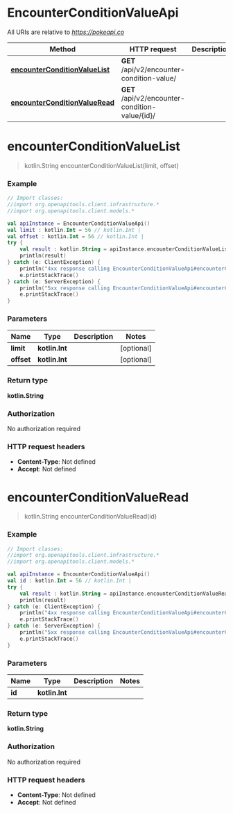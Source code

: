 # EncounterConditionValueApi

All URIs are relative to *https://pokeapi.co*

Method | HTTP request | Description
------------- | ------------- | -------------
[**encounterConditionValueList**](EncounterConditionValueApi.md#encounterConditionValueList) | **GET** /api/v2/encounter-condition-value/ | 
[**encounterConditionValueRead**](EncounterConditionValueApi.md#encounterConditionValueRead) | **GET** /api/v2/encounter-condition-value/{id}/ | 


<a name="encounterConditionValueList"></a>
# **encounterConditionValueList**
> kotlin.String encounterConditionValueList(limit, offset)



### Example
```kotlin
// Import classes:
//import org.openapitools.client.infrastructure.*
//import org.openapitools.client.models.*

val apiInstance = EncounterConditionValueApi()
val limit : kotlin.Int = 56 // kotlin.Int | 
val offset : kotlin.Int = 56 // kotlin.Int | 
try {
    val result : kotlin.String = apiInstance.encounterConditionValueList(limit, offset)
    println(result)
} catch (e: ClientException) {
    println("4xx response calling EncounterConditionValueApi#encounterConditionValueList")
    e.printStackTrace()
} catch (e: ServerException) {
    println("5xx response calling EncounterConditionValueApi#encounterConditionValueList")
    e.printStackTrace()
}
```

### Parameters

Name | Type | Description  | Notes
------------- | ------------- | ------------- | -------------
 **limit** | **kotlin.Int**|  | [optional]
 **offset** | **kotlin.Int**|  | [optional]

### Return type

**kotlin.String**

### Authorization

No authorization required

### HTTP request headers

 - **Content-Type**: Not defined
 - **Accept**: Not defined

<a name="encounterConditionValueRead"></a>
# **encounterConditionValueRead**
> kotlin.String encounterConditionValueRead(id)



### Example
```kotlin
// Import classes:
//import org.openapitools.client.infrastructure.*
//import org.openapitools.client.models.*

val apiInstance = EncounterConditionValueApi()
val id : kotlin.Int = 56 // kotlin.Int | 
try {
    val result : kotlin.String = apiInstance.encounterConditionValueRead(id)
    println(result)
} catch (e: ClientException) {
    println("4xx response calling EncounterConditionValueApi#encounterConditionValueRead")
    e.printStackTrace()
} catch (e: ServerException) {
    println("5xx response calling EncounterConditionValueApi#encounterConditionValueRead")
    e.printStackTrace()
}
```

### Parameters

Name | Type | Description  | Notes
------------- | ------------- | ------------- | -------------
 **id** | **kotlin.Int**|  |

### Return type

**kotlin.String**

### Authorization

No authorization required

### HTTP request headers

 - **Content-Type**: Not defined
 - **Accept**: Not defined

